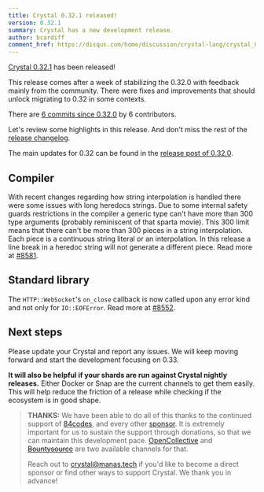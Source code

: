 ```yaml
---
title: Crystal 0.32.1 released!
version: 0.32.1
summary: Crystal has a new development release.
author: bcardiff
comment_href: https://disqus.com/home/discussion/crystal-lang/crystal_0321_released/
---
```


[Crystal 0.32.1](https://github.com/crystal-lang/crystal/releases/tag/0.32.1) has been released!

This release comes after a week of stabilizing the 0.32.0 with feedback mainly from the community. There were fixes and improvements that should unlock migrating to 0.32 in some contexts.

There are [6 commits since 0.32.0](https://github.com/crystal-lang/crystal/compare/0.32.0...0.32.1) by 6 contributors.

Let's review some highlights in this release. And don't miss the rest of the [release changelog](https://github.com/crystal-lang/crystal/releases/tag/0.32.1).

The main updates for 0.32 can be found in the [release post of 0.32.0](/2019/12/11/crystal-0.32.0-released/).

## Compiler

With recent changes regarding how string interpolation is handled there were some issues with long heredocs strings. Due to some internal safety guards restrictions in the compiler a generic type can't have more than 300 type arguments (probably reminiscent of that sparta movie). This 300 limit means that there can't be more than 300 pieces in a string interpolation. Each piece is a continuous string literal or an interpolation. In this release a line break in a heredoc string will not generate a different piece. Read more at [#8581](https://github.com/crystal-lang/crystal/pull/8581).

## Standard library

The `HTTP::WebSocket`'s `on_close` callback is now called upon any error kind and not only for `IO::EOFError`. Read more at [#8552](https://github.com/crystal-lang/crystal/pull/8552).

## Next steps

Please update your Crystal and report any issues. We will keep moving forward and start the development focusing on 0.33.

**It will also be helpful if your shards are run against Crystal nightly releases.** Either Docker or Snap are the current channels to get them easily. This will help reduce the friction of a release while checking if the ecosystem is in good shape.

> **THANKS:**
> We have been able to do all of this thanks to the continued support of [84codes](https://www.84codes.com/), and every other [sponsor](/sponsors). It is extremely important for us to sustain the support through donations, so that we can maintain this development pace. [OpenCollective](https://opencollective.com/crystal-lang) and ~~[Bountysource](https://salt.bountysource.com/teams/crystal-lang)~~ are two available channels for that.
>
> Reach out to [crystal@manas.tech](mailto:crystal@manas.tech) if you'd like to become a direct sponsor or find other ways to support Crystal. We thank you in advance!
